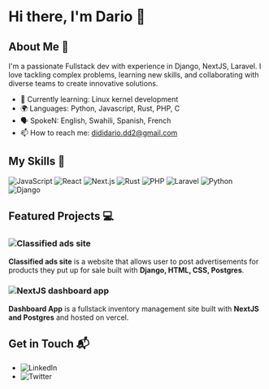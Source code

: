 # Hi there, I'm Dario 👋

## About Me 🚀

I'm a passionate Fullstack dev with experience in Django, NextJS, Laravel. I love tackling complex problems, learning new skills, and collaborating with diverse teams to create innovative solutions.

- 🌱 Currently learning: Linux kernel development
- 🌍 Languages: Python, Javascript, Rust, PHP, C
- 🗣️ SpokeN: English, Swahili, Spanish, French
- 📫 How to reach me: dididario.dd2@gmail.com
<!--
- ⚡ Fun fact: **[a fun fact about yourself]**
- -->

## My Skills 🧠
![JavaScript](https://img.shields.io/badge/JavaScript-323330?style=for-the-badge&logo=javascript&logoColor=F7DF1E)
![React](https://img.shields.io/badge/React_Native-20232A?style=for-the-badge&logo=react&logoColor=61DAFB)
![Next.js](https://img.shields.io/badge/next%20js-000000?style=for-the-badge&logo=nextdotjs&logoColor=white)
![Rust](https://img.shields.io/badge/Rust-000000?style=for-the-badge&logo=rust&logoColor=white)
![PHP](https://img.shields.io/badge/PHP-777BB4?style=for-the-badge&logo=php&logoColor=white)
![Laravel](https://img.shields.io/badge/Laravel-FF2D20?style=for-the-badge&logo=laravel&logoColor=white)
![Python](https://img.shields.io/badge/Python-FFD43B?style=for-the-badge&logo=python&logoColor=blue)
![Django](https://img.shields.io/badge/Django-092E20?style=for-the-badge&logo=django&logoColor=green)

<!--*Replace the above skill badges with your own skills and expertise. To create more badges, use [checkout this repo](https://github.com/alexandresanlim/Badges4-README.md-Profile).*-->

## Featured Projects 💻
### ![Classified ads site](https://ddinho.pythonanywhere.com/)
  **Classified ads site** is a website that allows user to post advertisements for products they put up for sale built with **Django, HTML, CSS, Postgres**.

### ![NextJS dashboard app](https://next-js-dashboard-pearl-kappa.vercel.app/dashboard)
  **Dashboard App** is a fullstack inventory management site built with **NextJS and Postgres** and hosted on vercel.

## Get in Touch 📬
- ![**LinkedIn**](www.linkedin.com/in/dariodidi)
- ![**Twitter**](https://x.com/dd2_dario?s=09)


